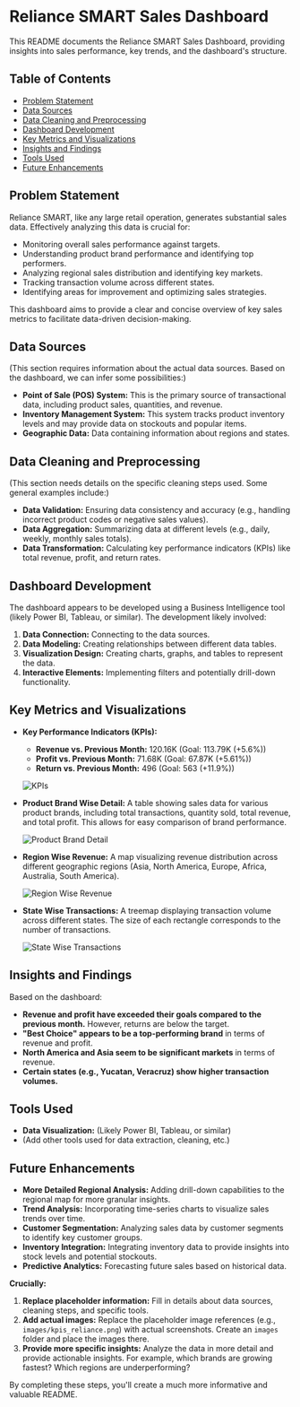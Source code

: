 # Reliance SMART Sales Dashboard

This README documents the Reliance SMART Sales Dashboard, providing insights into sales performance, key trends, and the dashboard's structure.

## Table of Contents

*   [Problem Statement](#problem-statement)
*   [Data Sources](#data-sources)
*   [Data Cleaning and Preprocessing](#data-cleaning-and-preprocessing)
*   [Dashboard Development](#dashboard-development)
*   [Key Metrics and Visualizations](#key-metrics-and-visualizations)
*   [Insights and Findings](#insights-and-findings)
*   [Tools Used](#tools-used)
*   [Future Enhancements](#future-enhancements)

## Problem Statement

Reliance SMART, like any large retail operation, generates substantial sales data. Effectively analyzing this data is crucial for:

*   Monitoring overall sales performance against targets.
*   Understanding product brand performance and identifying top performers.
*   Analyzing regional sales distribution and identifying key markets.
*   Tracking transaction volume across different states.
*   Identifying areas for improvement and optimizing sales strategies.

This dashboard aims to provide a clear and concise overview of key sales metrics to facilitate data-driven decision-making.

## Data Sources

(This section requires information about the actual data sources. Based on the dashboard, we can infer some possibilities:)

*   **Point of Sale (POS) System:** This is the primary source of transactional data, including product sales, quantities, and revenue.
*   **Inventory Management System:** This system tracks product inventory levels and may provide data on stockouts and popular items.
*   **Geographic Data:** Data containing information about regions and states.

## Data Cleaning and Preprocessing

(This section needs details on the specific cleaning steps used. Some general examples include:)

*   **Data Validation:** Ensuring data consistency and accuracy (e.g., handling incorrect product codes or negative sales values).
*   **Data Aggregation:** Summarizing data at different levels (e.g., daily, weekly, monthly sales totals).
*   **Data Transformation:** Calculating key performance indicators (KPIs) like total revenue, profit, and return rates.

## Dashboard Development

The dashboard appears to be developed using a Business Intelligence tool (likely Power BI, Tableau, or similar). The development likely involved:

1.  **Data Connection:** Connecting to the data sources.
2.  **Data Modeling:** Creating relationships between different data tables.
3.  **Visualization Design:** Creating charts, graphs, and tables to represent the data.
4.  **Interactive Elements:** Implementing filters and potentially drill-down functionality.

## Key Metrics and Visualizations

*   **Key Performance Indicators (KPIs):**

    *   **Revenue vs. Previous Month:** 120.16K (Goal: 113.79K (+5.6%))
    *   **Profit vs. Previous Month:** 71.68K (Goal: 67.87K (+5.61%))
    *   **Return vs. Previous Month:** 496 (Goal: 563 (+11.9%))

    ![KPIs](images/kpis_reliance.png)

*   **Product Brand Wise Detail:** A table showing sales data for various product brands, including total transactions, quantity sold, total revenue, and total profit. This allows for easy comparison of brand performance.

    ![Product Brand Detail](https://github.com/user-attachments/assets/85e5667c-9709-49b8-881a-25a0f6de5bd6)

*   **Region Wise Revenue:** A map visualizing revenue distribution across different geographic regions (Asia, North America, Europe, Africa, Australia, South America).

    ![Region Wise Revenue](https://github.com/user-attachments/assets/1fd29d15-de37-478c-b2c7-2de180dd2c06)


*   **State Wise Transactions:** A treemap displaying transaction volume across different states. The size of each rectangle corresponds to the number of transactions.

    ![State Wise Transactions](https://github.com/user-attachments/assets/c457b657-5f4f-4e52-b0e3-b16df2b62326)

## Insights and Findings

Based on the dashboard:

*   **Revenue and profit have exceeded their goals compared to the previous month.** However, returns are below the target.
*   **"Best Choice" appears to be a top-performing brand** in terms of revenue and profit.
*   **North America and Asia seem to be significant markets** in terms of revenue.
*   **Certain states (e.g., Yucatan, Veracruz) show higher transaction volumes.**

## Tools Used

*   **Data Visualization:** (Likely Power BI, Tableau, or similar)
*   (Add other tools used for data extraction, cleaning, etc.)

## Future Enhancements

*   **More Detailed Regional Analysis:** Adding drill-down capabilities to the regional map for more granular insights.
*   **Trend Analysis:** Incorporating time-series charts to visualize sales trends over time.
*   **Customer Segmentation:** Analyzing sales data by customer segments to identify key customer groups.
*   **Inventory Integration:** Integrating inventory data to provide insights into stock levels and potential stockouts.
*   **Predictive Analytics:** Forecasting future sales based on historical data.

**Crucially:**

1.  **Replace placeholder information:** Fill in details about data sources, cleaning steps, and specific tools.
2.  **Add actual images:** Replace the placeholder image references (e.g., `images/kpis_reliance.png`) with actual screenshots. Create an `images` folder and place the images there.
3.  **Provide more specific insights:** Analyze the data in more detail and provide actionable insights. For example, which brands are growing fastest? Which regions are underperforming?

By completing these steps, you'll create a much more informative and valuable README.
